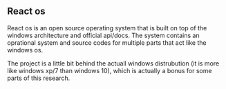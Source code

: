 ## React os
React os is an open source operating system that is built on top of the windows architecture and official api/docs.
The system contains an oprational system and source codes for multiple parts that act like the windows os.

The project is a little bit behind the actuall windows distrubution (it is more like windows xp/7 than windows 10), which is actually a bonus for some parts of this research.
